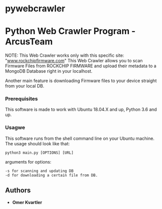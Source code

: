 # pywebcrawler


# Python Web Crawler Program - ArcusTeam

NOTE: This Web Crawler works only with this specific site: "www.rockchipfirmware.com"
This Web Crawler allows you to scan Firmware Files from ROCKCHIP FIRMWARE and upload their metadata to a MongoDB Database
right in your localhost.

Another main feature is downloading Firmware files to your device straight from your local DB.

### Prerequisites

This software is made to work with Ubuntu 18.04.X and up, Python 3.6 and up.


###  Usagwe

This software runs from the shell command line on your Ubuntu machine.
The usage should look like that:

```
python3 main.py [OPTIONS] [URL]

```

arguments for options:

```
-s for scanning and updating DB
-d for downloading a certain file from DB.
```


## Authors

* **Omer Kvartler**
